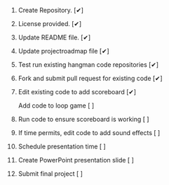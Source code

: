 1. Create Repository. [✔] 

2. License provided. [✔] 

3. Update README file. [✔] 

4. Update projectroadmap file [✔] 

5. Test run existing hangman code repositories [✔] 

6. Fork and submit pull request for existing code [✔] 

7. Edit existing code to add scoreboard [✔] 

   Add code to loop game [  ]

8. Run code to ensure scoreboard is working [  ] 

9. If time permits, edit code to add sound effects [  ] 

10. Schedule presentation time [  ] 

11. Create PowerPoint presentation slide [  ] 

12. Submit final project [  ] 
